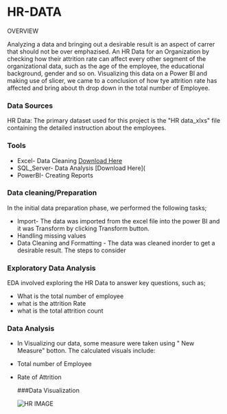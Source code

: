 # HR-DATA

OVERVIEW 

Analyzing a data and bringing out a desirable result is an aspect of carrer that should not be over emphazised. An HR Data for an Organization by checking how their attrition rate can affect every other segment of the organizational data, such as the age of the employee, the educational background, gender and so on. Visualizing this data on a Power BI and making use of slicer, we came to a conclusion of how tye attrition rate has affected and bring about th drop down in the total number of Employee. 

### Data Sources 
HR Data: The primary dataset used for this project is the "HR data_xlxs" file containing the detailed instruction about the employees.

### Tools

- Excel- Data Cleaning [Download Here](https://microsoft.com)
- SQL_Server- Data Analysis [Download Here](
- PowerBI- Creating Reports

### Data cleaning/Preparation

  In the initial data preparation phase, we performed the following tasks;
- Import- The data was imported from the excel file into the power BI and it was Transform by clicking Transform button.
- Handling missing values
- Data Cleaning and Formatting - The data was cleaned inorder to get a desirable result. The steps to consider 

### Exploratory Data Analysis
EDA involved exploring the HR Data to answer key questions, such as;
- What is the total number of employee
- what is the attrition Rate
- what is the total attrition count

### Data Analysis

- In Visualizing our data, some measure were taken using " New Measure" botton. The calculated visuals include:
- Total number of Employee
- Rate of Attrition

  ###Data Visualization
  
  ![HR IMAGE](https://github.com/user-attachments/assets/ef0526d3-2076-42cd-95a7-e92cd710a117)
